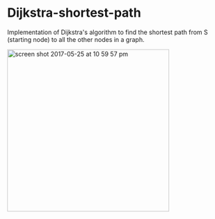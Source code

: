 # Dijkstra-shortest-path
Implementation of Dijkstra's algorithm to find the shortest path from S (starting node) to all the other nodes in a graph. 

<img width="372" alt="screen shot 2017-05-25 at 10 59 57 pm" src="https://cloud.githubusercontent.com/assets/23372809/26478960/f9ebd3ce-419d-11e7-9678-58e05c9d40d6.png">

